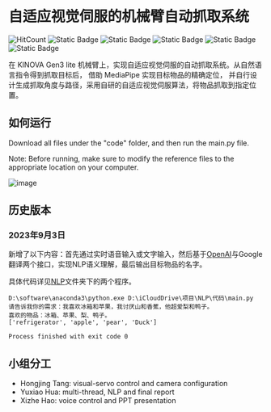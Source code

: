# 自适应视觉伺服的机械臂自动抓取系统

![HitCount](https://img.shields.io/endpoint?url=https%3A%2F%2Fhits.dwyl.com%2FHuaYuXiao%2FAdaptive-Vision-Servo-for-Robotic-Arm-Automatic-Gripping-System.json%3Fcolor%3Dpink)
![Static Badge](https://img.shields.io/badge/ROS-noetic-blue?logo=ros)
![Static Badge](https://img.shields.io/badge/Ubuntu-22.04-red?logo=ubuntu)
![Static Badge](https://img.shields.io/badge/Python-3.11.5-blue?logo=python)
![Static Badge](https://img.shields.io/badge/CMake-3.26.4-blue?logo=cmake)
![Static Badge](https://img.shields.io/badge/OpenAI-_-green?logo=openai)

在 KINOVA Gen3 lite 机械臂上，实现自适应视觉伺服的自动抓取系统。从自然语言指令得到抓取目标后， 借助 MediaPipe 实现目标物品的精确定位， 并自行设计生成抓取角度与路径，采用自研的自适应视觉伺服算法，将物品抓取到指定位置。

## 如何运行

Download all files under the "code" folder, and then run the main.py file.

Note: Before running, make sure to modify the reference files to the appropriate location on your computer.

![image](https://github.com/HuaYuXiao/Visual-servo-NLP-based-6DOF-Manipulator-Grasp-System/assets/100033111/668a3de3-0216-46da-9722-6250f476714b)

## 历史版本

### 2023年9月3日

新增了以下内容：首先通过实时语音输入或文字输入，然后基于[OpenAI](https://github.com/chatanywhere/GPT_API_free)与Google翻译两个接口，实现NLP语义理解，最后输出目标物品的名字。

具体代码详见[NLP](https://github.com/HuaYuXiao/Visual-servo-NLP-based-6DOF-Manipulator-Grasp-System/tree/main/code/NLP)文件夹下的两个程序。

```shell
D:\software\anaconda3\python.exe D:\iCloudDrive\项目\NLP\代码\main.py 
请告诉我你的需求：我喜欢冰箱和苹果，我讨厌山和香蕉，他超爱梨和鸭子。
喜欢的物品：冰箱、苹果、梨、鸭子。
['refrigerator', 'apple', 'pear', 'Duck']

Process finished with exit code 0
```

## 小组分工

- Hongjing Tang: visual-servo control and camera configuration
- Yuxiao Hua: multi-thread, NLP and final report
- Xizhe Hao: voice control and PPT presentation
  
